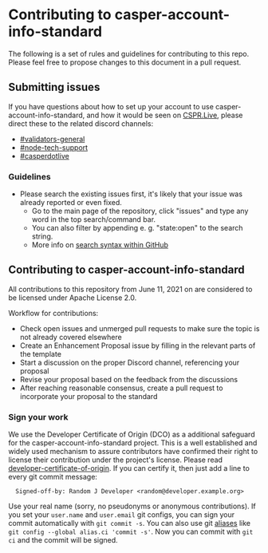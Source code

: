 # Contributing to casper-account-info-standard

The following is a set of rules and guidelines for contributing to this repo. Please feel free to propose changes to this document in a pull request.

## Submitting issues

If you have questions about how to set up your account to use casper-account-info-standard, and how it would be seen on [CSPR.Live](https://cspr.live), please direct these to the related discord channels:
* [#validators-general](https://discord.gg/S398hSJS)
* [#node-tech-support](https://discord.gg/8urw83VN)
* [#casperdotlive](https://discord.gg/eW8yfJvu)

### Guidelines
* Please search the existing issues first, it's likely that your issue was already reported or even fixed.
  - Go to the main page of the repository, click "issues" and type any word in the top search/command bar.
  - You can also filter by appending e. g. "state:open" to the search string.
  - More info on [search syntax within GitHub](https://help.github.com/articles/searching-issues)

## Contributing to casper-account-info-standard

All contributions to this repository from June 11, 2021 on are considered to be licensed under Apache License 2.0.

Workflow for contributions:
* Check open issues and unmerged pull requests to make sure the topic is not already covered elsewhere
* Create an Enhancement Proposal issue by filling in the relevant parts of the template
* Start a discussion on the proper Discord channel, referencing your proposal
* Revise your proposal based on the feedback from the discussions
* After reaching reasonable consensus, create a pull request to incorporate your proposal to the standard

### Sign your work

We use the Developer Certificate of Origin (DCO) as a additional safeguard
for the casper-account-info-standard project. This is a well established and widely used
mechanism to assure contributors have confirmed their right to license
their contribution under the project's license.
Please read [developer-certificate-of-origin](https://github.com/make-software/casper-account-info-standard/blob/master/.github/developer-certificate-of-origin).
If you can certify it, then just add a line to every git commit message:

````
  Signed-off-by: Random J Developer <random@developer.example.org>
````

Use your real name (sorry, no pseudonyms or anonymous contributions).
If you set your `user.name` and `user.email` git configs, you can sign your
commit automatically with `git commit -s`. You can also use git [aliases](https://git-scm.com/book/tr/v2/Git-Basics-Git-Aliases)
like `git config --global alias.ci 'commit -s'`. Now you can commit with
`git ci` and the commit will be signed.
